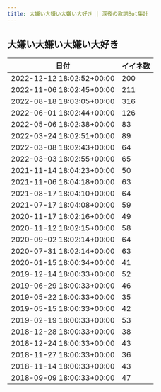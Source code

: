 ```yaml
---
title: 大嫌い大嫌い大嫌い大好き | 深夜の歌詞Bot集計
---
```

## 大嫌い大嫌い大嫌い大好き

|日付|イイネ数|
|-|-|
|2022-12-12 18:02:52+00:00|200|
|2022-11-06 18:02:45+00:00|211|
|2022-08-18 18:03:05+00:00|316|
|2022-06-01 18:02:44+00:00|126|
|2022-05-06 18:02:38+00:00|83|
|2022-03-24 18:02:51+00:00|89|
|2022-03-08 18:02:43+00:00|64|
|2022-03-03 18:02:55+00:00|65|
|2021-11-14 18:04:23+00:00|50|
|2021-11-06 18:04:18+00:00|63|
|2021-08-17 18:04:10+00:00|64|
|2021-07-17 18:04:08+00:00|59|
|2020-11-17 18:02:16+00:00|49|
|2020-11-12 18:02:15+00:00|58|
|2020-09-02 18:02:14+00:00|64|
|2020-07-31 18:02:14+00:00|63|
|2020-01-15 18:00:34+00:00|41|
|2019-12-14 18:00:33+00:00|52|
|2019-06-29 18:00:33+00:00|46|
|2019-05-22 18:00:33+00:00|35|
|2019-05-15 18:00:33+00:00|42|
|2019-02-19 18:00:33+00:00|53|
|2018-12-28 18:00:33+00:00|38|
|2018-12-24 18:00:33+00:00|43|
|2018-11-27 18:00:33+00:00|36|
|2018-11-14 18:00:33+00:00|43|
|2018-09-09 18:00:33+00:00|47|
